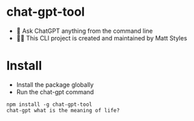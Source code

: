 # chat-gpt-tool
- 🤯 Ask ChatGPT anything from the command line
- 👨‍🏫 This CLI project is created and maintained by Matt Styles

# Install
- Install the package globally
- Run the chat-gpt command

```
npm install -g chat-gpt-tool
chat-gpt what is the meaning of life?
```
